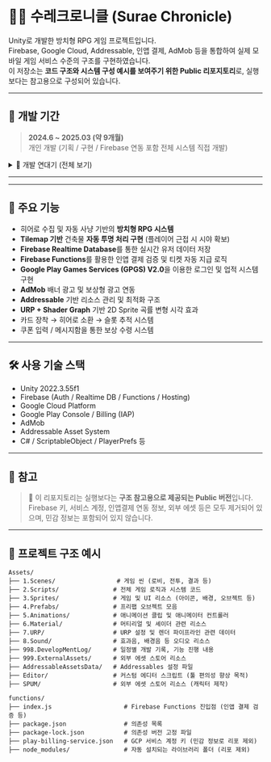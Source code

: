 # 🧙‍♂️ 수레크로니클 (Surae Chronicle)

Unity로 개발한 방치형 RPG 게임 프로젝트입니다.  
Firebase, Google Cloud, Addressable, 인앱 결제, AdMob 등을 통합하여 실제 모바일 게임 서비스 수준의 구조를 구현하였습니다.  
이 저장소는 **코드 구조와 시스템 구성 예시를 보여주기 위한 Public 리포지토리**로, 실행보다는 참고용으로 구성되어 있습니다.



---

## 📆 개발 기간

> **2024.6 ~ 2025.03 (약 9개월)**  
> 개인 개발 (기획 / 구현 / Firebase 연동 포함 전체 시스템 직접 개발)
<details>
<summary>📆 개발 연대기 (전체 보기)</summary>

### 2024년 6월 ~ 7월  
- 게임 기획 및 기본 UI 레이아웃 설계  
- 2.5D 카메라 구조 및 맵 구현 준비  
- URP 및 커브 셰이더(Graph)를 적용하여 원통형 월드 구현  
- 타일맵 기반 맵 제작, 캐릭터 기본 컨트롤 및 이동 구현  
- SPUM 에셋 기반 캐릭터 및 몬스터 리소스 세팅  
- 캐릭터 카드 시스템 및 UI 구성 시작  

### 2024년 8월  
- 카드 시스템 본격 구현: 수집, 강화, 초월 등 데이터 구조 설계  
- HeroWindow, PullWindow UI 구현 및 소환 로직 개발  
- 디자인 패턴(Facade, Adapter, Composite 등) 적극 적용  
- Firebase 연동 시작, 유저 정보 구조 설계  
- Addressable 및 구조 최적화 기반 마련  

### 2024년 9월  
- 카드 장착 및 슬롯 기반 히어로 소환 시스템 구현  
- 히어로 FSM 적용 및 자동 전투 시스템 구현  
- 맵의 곡선 셰이더 최적화 및 타일맵 정리  
- 몬스터 FSM(State Machine) 구현 및 사냥 로직 개발  
- 카드 및 보상 UI 개선  
- Chapter, Stage, Boss 전투 구조 설계  
- Firebase RealtimeDatabase 및 Auth 기능 안정화  

### 2024년 10월  
- 히어로, 몬스터 FSM 완성 및 전투 시스템 통합  
- 각종 UI 개선 및 보스 처치 결과 처리 로직 추가  
- Raid 모드 및 티켓 시스템 구상  
- SPUM 기반 애니메이션 커스터마이징  
- Shader Graph를 활용한 배경 및 건물 투명화 구현  
- 구글 로그인 및 계정 인증 처리(GPGS 2.0)  

### 2024년 11월  
- Google Play Games 인증 및 Firebase 계정 연결 완료  
- 몬스터 스폰, 행동 로직, FSM 정교화  
- Hero Auto 전투, AI 동작 개선 및 NavMesh 최적화  
- 보스전 진행 후 챕터 결과 처리 및 재도전/다음 챕터 로직 구축  
- Firebase Functions를 통해 서버 사이드 로직 구축 준비  

### 2024년 12월  
- Firebase Functions로 결제 검증 및 보상 처리  
- 카드 뽑기, 강화 UI 및 데이터 흐름 정비  
- Hero/Monster 피해 연출 및 데미지 폰트 구현  
- 유저 데이터 클래스 구조로 정비, 구조화  
- 관리자용 AdminScene 구현 – 메시지/쿠폰 발행 기능  
- 클라우드 펑션 기반 티켓 스케줄 처리  

### 2025년 1월  
- 인앱 결제 시스템 구현 완료 (Unity IAP, 클라우드 검증 포함)  
- AdMob 연동 및 리워드 광고 보상 처리  
- Hero 총 30종 구성 및 카드 강화 확률 조정  
- Firebase Functions에서 새벽 티켓 자동 지급 스케줄 구현  
- 실 기기 테스트 및 Google Play Console 공개 테스트 준비  

### 2025년 2월  
- 게임 씬 최종 구성 및 최적화  
- Addressable 리소스 다운로드 구현 (Firebase Hosting 연동)  
- AudioManager 및 사운드 어드레서블로 구성  
- 게임 보호정책 UI, 추가 설치 UI, 로딩 UI 등 배포 전 마무리  
- 계정 신규 여부 자동 판단, 데이터 생성 로직 정비  
- Google Play 공개 테스트 등록 및 확률표 표기 등 정책 대응  

### 2025년 3월  
- 게임의 전체 흐름 안정화, 버그 수정  
- 슬롯 장착 시 히어로 생성 및 동기화 버그 해결  
- 챕터-스테이지 전환 처리 완성  
- 테스트 배포 완료 및 마켓 대응 준비

</details>

---



---

## 📱 주요 기능

- 히어로 수집 및 자동 사냥 기반의 **방치형 RPG 시스템**
- **Tilemap 기반** 건축물 **자동 투명 처리 구현** (플레이어 근접 시 시야 확보)
- **Firebase Realtime Database**를 통한 실시간 유저 데이터 저장
- **Firebase Functions**를 활용한 인앱 결제 검증 및 티켓 자동 지급 로직
- **Google Play Games Services (GPGS) V2.0**을 이용한 로그인 및 업적 시스템 구현
- **AdMob** 배너 광고 및 보상형 광고 연동
- **Addressable** 기반 리소스 관리 및 최적화 구조
- **URP + Shader Graph** 기반 2D Sprite 곡률 변형 시각 효과
- 카드 장착 → 히어로 소환 → 슬롯 추적 시스템
- 쿠폰 입력 / 메시지함을 통한 보상 수령 시스템

---

## 🛠 사용 기술 스택

- Unity 2022.3.55f1
- Firebase (Auth / Realtime DB / Functions / Hosting)
- Google Cloud Platform
- Google Play Console / Billing (IAP)
- AdMob
- Addressable Asset System
- C# / ScriptableObject / PlayerPrefs 등

---

## 📎 참고

> 🔐 이 리포지토리는 실행보다는 **구조 참고용으로 제공되는 Public 버전**입니다.  
> Firebase 키, 서비스 계정, 인앱결제 연동 정보, 외부 에셋 등은 모두 제거되어 있으며, 민감 정보는 포함되어 있지 않습니다.

---

## 📂 프로젝트 구조 예시

```plaintext
Assets/
├── 1.Scenes/                 # 게임 씬 (로비, 전투, 결과 등)
├── 2.Scripts/               # 전체 게임 로직과 시스템 코드
├── 3.Sprites/               # 게임 및 UI 리소스 (아이콘, 배경, 오브젝트 등)
├── 4.Prefabs/               # 프리팹 오브젝트 모음
├── 5.Animations/            # 애니메이션 클립 및 애니메이터 컨트롤러
├── 6.Material/              # 머티리얼 및 셰이더 관련 리소스
├── 7.URP/                   # URP 설정 및 렌더 파이프라인 관련 데이터
├── 8.Sound/                 # 효과음, 배경음 등 오디오 리소스
├── 998.DevelopMentLog/      # 일정별 개발 기록, 기능 진행 내용
├── 999.ExternalAssets/      # 외부 에셋 스토어 리소스
├── AddressableAssetsData/   # Addressables 설정 파일
├── Editor/                  # 커스텀 에디터 스크립트 (툴 편의성 향상 목적)
├── SPUM/                    # 외부 에셋 스토어 리소스 (캐릭터 제작)

functions/
├── index.js                    # Firebase Functions 진입점 (인앱 결제 검증 등)
├── package.json                # 의존성 목록
├── package-lock.json           # 의존성 버전 고정 파일
├── play-billing-service.json   # GCP 서비스 계정 키 (민감 정보로 리포 제외)
├── node_modules/               # 자동 설치되는 라이브러리 폴더 (리포 제외)
